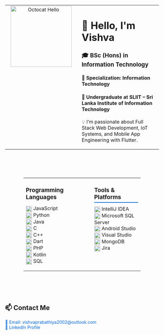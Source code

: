 <table>
  <tr>
    <td width="220" valign="top" align="center">
      <img src="https://octodex.github.com/images/daftpunktocat-thomas.gif" width="200" alt="Octocat Hello" />
    </td>
    <td valign="top" style="padding-left: 15px;">
      <h1>👋 Hello, I'm <strong>Vishva</strong></h1>
      <h3>🎓 BSc (Hons) in Information Technology</h3>
      <h4>🔧 Specialization: Information Technology</h4>
      <h4>🏫 Undergraduate at <strong>SLIIT – Sri Lanka Institute of Information Technology</strong></h4>
      <p>💡 I’m passionate about Full Stack Web Development, IoT Systems, and Mobile App Engineering with Flutter.</p>
    </td>
  </tr>
</table>

<br />

<table width="220" style="table-layout: fixed; border-collapse: collapse; border: none; margin: 0; padding: 60px;">
  <tr>
    <td valign="top" style="width: 50%; padding-right: 60px; border: none;">
      <h3 style="border-bottom: 0px solid #0366d6; padding-bottom: 5px; margin-bottom: 10px;">Programming Languages</h3>
      <ul style="list-style: none; padding-left: 0; margin-top: 0;">
        <li>
          <img src="https://cdn.jsdelivr.net/gh/devicons/devicon/icons/javascript/javascript-original.svg" alt="JavaScript" width="20" style="vertical-align: middle" /> JavaScript
        </li>
        <li>
          <img src="https://cdn.jsdelivr.net/gh/devicons/devicon/icons/python/python-original.svg" alt="Python" width="20" style="vertical-align: middle" /> Python
        </li>
        <li>
          <img src="https://cdn.jsdelivr.net/gh/devicons/devicon/icons/java/java-original.svg" alt="Java" width="20" style="vertical-align: middle" /> Java
        </li>
        <li>
          <img src="https://cdn.jsdelivr.net/gh/devicons/devicon/icons/c/c-original.svg" alt="C" width="20" style="vertical-align: middle" /> C
        </li>
        <li>
          <img src="https://cdn.jsdelivr.net/gh/devicons/devicon/icons/cplusplus/cplusplus-original.svg" alt="C++" width="20" style="vertical-align: middle" /> C++
        </li>
        <li>
          <img src="https://cdn.jsdelivr.net/gh/devicons/devicon/icons/dart/dart-original.svg" alt="Dart" width="20" style="vertical-align: middle" /> Dart
        </li>
        <li>
          <img src="https://cdn.jsdelivr.net/gh/devicons/devicon/icons/php/php-original.svg" alt="PHP" width="20" style="vertical-align: middle" /> PHP
        </li>
        <li>
          <img src="https://cdn.jsdelivr.net/gh/devicons/devicon/icons/kotlin/kotlin-original.svg" alt="Kotlin" width="20" style="vertical-align: middle" /> Kotlin
        </li>
        <li>
          <img src="https://cdn.jsdelivr.net/gh/devicons/devicon/icons/mysql/mysql-original.svg" alt="SQL" width="20" style="vertical-align: middle" /> SQL
        </li>
      </ul>
    </td>

  <td valign="top" style="width: 50%; padding-left: 40px; border: none;">
      <h3 style="border-bottom: 2px solid #0366d6; padding-bottom: 5px; margin-bottom: 10px;">Tools & Platforms</h3>
      <ul style="list-style: none; padding-left: 0; margin-top: 0;">
        <li>
          <img src="https://cdn.jsdelivr.net/gh/devicons/devicon/icons/intellij/intellij-original.svg" alt="IntelliJ IDEA" width="20" style="vertical-align: middle" /> IntelliJ IDEA
        </li>
        <li>
          <img src="https://cdn.jsdelivr.net/gh/devicons/devicon/icons/microsoftsqlserver/microsoftsqlserver-plain.svg" alt="MS SQL Server" width="20" style="vertical-align: middle" /> Microsoft SQL Server
        </li>
        <li>
          <img src="https://cdn.jsdelivr.net/gh/devicons/devicon/icons/androidstudio/androidstudio-original.svg" alt="Android Studio" width="20" style="vertical-align: middle" /> Android Studio
        </li>
        <li>
          <img src="https://cdn.jsdelivr.net/gh/devicons/devicon/icons/visualstudio/visualstudio-plain.svg" alt="Visual Studio" width="20" style="vertical-align: middle" /> Visual Studio
        </li>
        <li>
          <img src="https://cdn.jsdelivr.net/gh/devicons/devicon/icons/mongodb/mongodb-original.svg" alt="MongoDB" width="20" style="vertical-align: middle" /> MongoDB
        </li>
        <li>
          <img src="https://cdn.jsdelivr.net/gh/devicons/devicon/icons/jira/jira-original.svg" alt="Jira" width="20" style="vertical-align: middle" /> Jira
        </li>
      </ul>
    </td>
  </tr>
</table>

<br />

<h2>📫 Contact Me</h2>
<p>
  <a href="mailto:vishvaprabathiya2002@outlook.com" style="text-decoration: none; color: #0366d6;">
    📧 Email: vishvaprabathiya2002@outlook.com
  </a><br />
  <a href="https://www.linkedin.com/in/vishva-pathirage/" target="_blank" rel="noopener noreferrer" style="text-decoration: none; color: #0366d6;">
    🔗 LinkedIn Profile
  </a>
</p>
